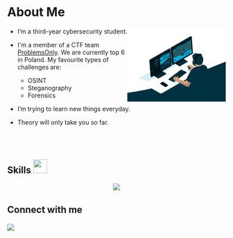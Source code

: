 <h1> About Me </h1>

<img width="45%" align="right" alt="Github" src="assests/github_profile.gif" />


- I’m a third-year cybersecurity student.

- I'm a member of a CTF team [ProblemsOnly](https://ctftime.org/team/273179). We are currently top 6 in Poland. My favourite types of challenges are:
  - OSINT
  - Steganography 
  - Forensics

- I’m trying to learn new things everyday. 

- Theory will only take you so far.

</br>
</br>


<h2> Skills <img src = "https://raw.githubusercontent.com/rahulbanerjee26/githubProfileReadmeGenerator/main/gifs/code.gif" width = 32px height=32px> </h2>
<p align="center">
  <a href="https://skillicons.dev">
    <img src="https://skillicons.dev/icons?i=python,azure,java,r,windows,linux,github,gitlab,aws" />
  </a>
</p>



<h2> Connect with me </h2>
<a href = 'https://www.linkedin.com/in/krzysztof-czaplicki-3a4979262/'> <img width = '32px' align= 'center' src="https://raw.githubusercontent.com/rahulbanerjee26/githubAboutMeGenerator/main/icons/linked-in-alt.svg"/></a> 
